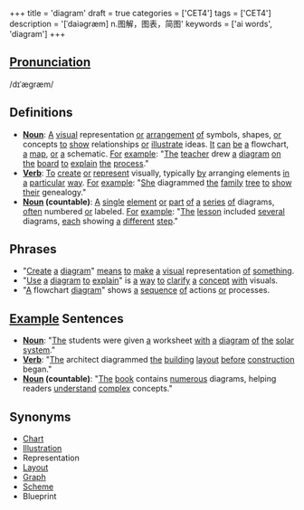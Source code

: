 +++
title = 'diagram'
draft = true
categories = ['CET4']
tags = ['CET4']
description = '[ˈdaiəgræm] n.图解，图表，简图'
keywords = ['ai words', 'diagram']
+++

## [Pronunciation](/en/post/pronunciation/)
/dɪˈæɡræm/

## Definitions
- **[Noun](/en/post/noun/)**: [A](/en/post/a/) [visual](/en/post/visual/) representation [or](/en/post/or/) [arrangement](/en/post/arrangement/) [of](/en/post/of/) symbols, shapes, [or](/en/post/or/) concepts [to](/en/post/to/) [show](/en/post/show/) relationships [or](/en/post/or/) [illustrate](/en/post/illustrate/) ideas. [It](/en/post/it/) [can](/en/post/can/) [be](/en/post/be/) [a](/en/post/a/) flowchart, [a](/en/post/a/) [map](/en/post/map/), [or](/en/post/or/) [a](/en/post/a/) schematic. [For](/en/post/for/) [example](/en/post/example/): "[The](/en/post/the/) [teacher](/en/post/teacher/) drew [a](/en/post/a/) [diagram](/en/post/diagram/) [on](/en/post/on/) [the](/en/post/the/) [board](/en/post/board/) [to](/en/post/to/) [explain](/en/post/explain/) [the](/en/post/the/) [process](/en/post/process/)."
- **[Verb](/en/post/verb/)**: [To](/en/post/to/) [create](/en/post/create/) [or](/en/post/or/) [represent](/en/post/represent/) visually, typically [by](/en/post/by/) arranging elements [in](/en/post/in/) [a](/en/post/a/) [particular](/en/post/particular/) [way](/en/post/way/). [For](/en/post/for/) [example](/en/post/example/): "[She](/en/post/she/) diagrammed [the](/en/post/the/) [family](/en/post/family/) [tree](/en/post/tree/) [to](/en/post/to/) [show](/en/post/show/) [their](/en/post/their/) genealogy."
- **[Noun](/en/post/noun/) (countable)**: [A](/en/post/a/) [single](/en/post/single/) [element](/en/post/element/) [or](/en/post/or/) [part](/en/post/part/) [of](/en/post/of/) [a](/en/post/a/) [series](/en/post/series/) [of](/en/post/of/) diagrams, [often](/en/post/often/) numbered [or](/en/post/or/) labeled. [For](/en/post/for/) [example](/en/post/example/): "[The](/en/post/the/) [lesson](/en/post/lesson/) included [several](/en/post/several/) diagrams, [each](/en/post/each/) showing [a](/en/post/a/) [different](/en/post/different/) [step](/en/post/step/)."

## Phrases
- "[Create](/en/post/create/) [a](/en/post/a/) [diagram](/en/post/diagram/)" [means](/en/post/means/) [to](/en/post/to/) [make](/en/post/make/) [a](/en/post/a/) [visual](/en/post/visual/) representation [of](/en/post/of/) [something](/en/post/something/).
- "[Use](/en/post/use/) [a](/en/post/a/) [diagram](/en/post/diagram/) [to](/en/post/to/) [explain](/en/post/explain/)" is [a](/en/post/a/) [way](/en/post/way/) [to](/en/post/to/) [clarify](/en/post/clarify/) [a](/en/post/a/) [concept](/en/post/concept/) [with](/en/post/with/) visuals.
- "[A](/en/post/a/) flowchart [diagram](/en/post/diagram/)" shows [a](/en/post/a/) [sequence](/en/post/sequence/) [of](/en/post/of/) actions [or](/en/post/or/) processes.

## [Example](/en/post/example/) Sentences
- **[Noun](/en/post/noun/)**: "[The](/en/post/the/) students were given [a](/en/post/a/) worksheet [with](/en/post/with/) [a](/en/post/a/) [diagram](/en/post/diagram/) [of](/en/post/of/) [the](/en/post/the/) [solar](/en/post/solar/) [system](/en/post/system/)."
- **[Verb](/en/post/verb/)**: "[The](/en/post/the/) architect diagrammed [the](/en/post/the/) [building](/en/post/building/) [layout](/en/post/layout/) [before](/en/post/before/) [construction](/en/post/construction/) began."
- **[Noun](/en/post/noun/) (countable)**: "[The](/en/post/the/) [book](/en/post/book/) contains [numerous](/en/post/numerous/) diagrams, helping readers [understand](/en/post/understand/) [complex](/en/post/complex/) concepts."

## Synonyms
- [Chart](/en/post/chart/)
- [Illustration](/en/post/illustration/)
- Representation
- [Layout](/en/post/layout/)
- [Graph](/en/post/graph/)
- [Scheme](/en/post/scheme/)
- Blueprint
